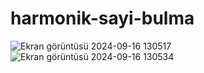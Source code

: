 # harmonik-sayi-bulma
![Ekran görüntüsü 2024-09-16 130517](https://github.com/user-attachments/assets/8420ae3d-0c13-4c20-8f8c-c442dd071a86)
![Ekran görüntüsü 2024-09-16 130534](https://github.com/user-attachments/assets/be450e2c-076b-496f-8e78-71caa6ac9cd2)

